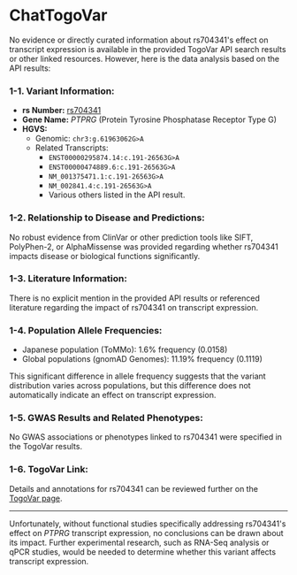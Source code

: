 # ChatTogoVar

No evidence or directly curated information about rs704341's effect on transcript expression is available in the provided TogoVar API search results or other linked resources. However, here is the data analysis based on the API results:

### 1-1. **Variant Information:**
- **rs Number:** [rs704341](https://identifiers.org/dbsnp/rs704341)
- **Gene Name:** *PTPRG* (Protein Tyrosine Phosphatase Receptor Type G)
- **HGVS:**
  - Genomic: `chr3:g.61963062G>A`
  - Related Transcripts:
    - `ENST00000295874.14:c.191-26563G>A`
    - `ENST00000474889.6:c.191-26563G>A`
    - `NM_001375471.1:c.191-26563G>A`
    - `NM_002841.4:c.191-26563G>A`
    - Various others listed in the API result.

### 1-2. **Relationship to Disease and Predictions:**
No robust evidence from ClinVar or other prediction tools like SIFT, PolyPhen-2, or AlphaMissense was provided regarding whether rs704341 impacts disease or biological functions significantly.

### 1-3. **Literature Information:**
There is no explicit mention in the provided API results or referenced literature regarding the impact of rs704341 on transcript expression.

### 1-4. **Population Allele Frequencies:**
- Japanese population (ToMMo): 1.6% frequency (0.0158)
- Global populations (gnomAD Genomes): 11.19% frequency (0.1119)

This significant difference in allele frequency suggests that the variant distribution varies across populations, but this difference does not automatically indicate an effect on transcript expression.

### 1-5. **GWAS Results and Related Phenotypes:**
No GWAS associations or phenotypes linked to rs704341 were specified in the TogoVar results.

### 1-6. **TogoVar Link:**
Details and annotations for rs704341 can be reviewed further on the [TogoVar page](https://jmorp.megabank.tohoku.ac.jp/search?query=3%3A61963062).

---

Unfortunately, without functional studies specifically addressing rs704341's effect on *PTPRG* transcript expression, no conclusions can be drawn about its impact. Further experimental research, such as RNA-Seq analysis or qPCR studies, would be needed to determine whether this variant affects transcript expression.